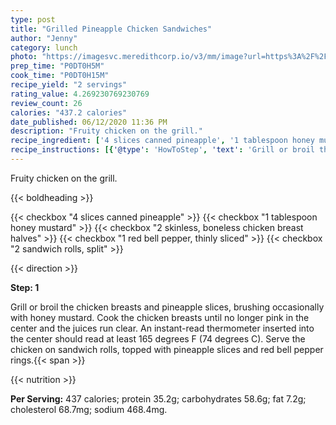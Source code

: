 ```yaml
---
type: post
title: "Grilled Pineapple Chicken Sandwiches"
author: "Jenny"
category: lunch
photo: "https://imagesvc.meredithcorp.io/v3/mm/image?url=https%3A%2F%2Fimages.media-allrecipes.com%2Fuserphotos%2F887037.jpg"
prep_time: "P0DT0H5M"
cook_time: "P0DT0H15M"
recipe_yield: "2 servings"
rating_value: 4.269230769230769
review_count: 26
calories: "437.2 calories"
date_published: 06/12/2020 11:36 PM
description: "Fruity chicken on the grill."
recipe_ingredient: ['4 slices canned pineapple', '1 tablespoon honey mustard', '2 skinless, boneless chicken breast halves', '1 red bell pepper, thinly sliced', '2 sandwich rolls, split']
recipe_instructions: [{'@type': 'HowToStep', 'text': 'Grill or broil the chicken breasts and pineapple slices, brushing occasionally with honey mustard. Cook the chicken breasts until no longer pink in the center and the juices run clear. An instant-read thermometer inserted into the center should read at least 165 degrees F (74 degrees C). Serve the chicken on sandwich rolls, topped with pineapple slices and red bell pepper rings.\n'}]
---
```


Fruity chicken on the grill. 

{{< boldheading >}}

{{< checkbox "4  slices canned pineapple" >}}
{{< checkbox "1 tablespoon honey mustard" >}}
{{< checkbox "2  skinless, boneless chicken breast halves" >}}
{{< checkbox "1  red bell pepper, thinly sliced" >}}
{{< checkbox "2  sandwich rolls, split" >}}


{{< direction >}}

**Step: 1**

Grill or broil the chicken breasts and pineapple slices, brushing occasionally with honey mustard. Cook the chicken breasts until no longer pink in the center and the juices run clear. An instant-read thermometer inserted into the center should read at least 165 degrees F (74 degrees C). Serve the chicken on sandwich rolls, topped with pineapple slices and red bell pepper rings.{{< span >}}

{{< nutrition >}}

**Per Serving:** 437 calories; protein 35.2g; carbohydrates 58.6g; fat 7.2g; cholesterol 68.7mg; sodium 468.4mg.